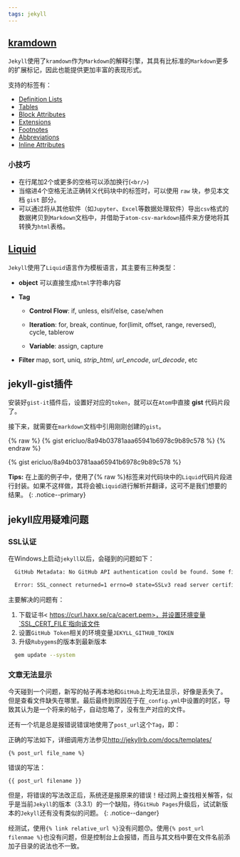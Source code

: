 ```yaml
---
tags: jekyll
---
```


## [kramdown](https://kramdown.gettalong.org/quickref.html)

`Jekyll`使用了`kramdown`作为`Markdown`的解释引擎，其具有比标准的`Markdown`更多的扩展标记，因此也能提供更加丰富的表现形式。

支持的标签有：

- [Definition Lists](https://kramdown.gettalong.org/syntax.html#definition-lists)
- [Tables](https://kramdown.gettalong.org/syntax.html#tables)
- [Block Attributes](https://kramdown.gettalong.org/syntax.html#block-ials)
- [Extensions](https://kramdown.gettalong.org/syntax.html#extensions)
- [Footnotes](https://kramdown.gettalong.org/syntax.html#footnotes)
- [Abbreviations](https://kramdown.gettalong.org/syntax.html#abbreviations)
- [Inline Attributes](https://kramdown.gettalong.org/syntax.html#span-ials)

### 小技巧

- 在行尾加2个或更多的空格可以添加换行(`<br/>`)
- 当缩进4个空格无法正确转义代码块中的标签时，可以使用 `raw` 块，参见本文档 `gist` 部分。
- 可以通过将从其他软件（如`Jupyter`、`Excel`等数据处理软件）导出`csv`格式的数据拷贝到`Markdown`文档中，并借助于`atom-csv-markdown`插件来方便地将其转换为`html`表格。

## [Liquid](https://shopify.github.io/liquid/)

`Jekyll`使用了`Liquid`语言作为模板语言，其主要有三种类型：

- **object** 可以直接生成`html`字符串内容

- **Tag**

  - **Control Flow**: if, unless, elsif/else, case/when

  - **Iteration**: for, break, continue, for(limit, offset, range, reversed), cycle, tablerow

  - **Variable**: assign, capture

- **Filter** map, sort, uniq, *strip_html*, *url_encode*, *url_decode*, etc


## jekyll-gist插件

安装好`gist-it`插件后，设置好对应的`token`，就可以在`Atom`中直接 **gist** 代码片段了。

接下来，就需要在`markdown`文档中引用刚刚创建的`gist`。

{% raw %}
  {% gist ericluo/8a94b03781aaa65941b6978c9b89c578 %}
{% endraw %}

{% gist ericluo/8a94b03781aaa65941b6978c9b89c578 %}

**Tips:** 在上面的例子中，使用了{% raw %}标签来对代码块中的`Liquid`代码片段进行封装。如果不这样做，其将会被`Liquid`进行解析并翻译，这可不是我们想要的结果。
 {: .notice--primary}

## jekyll应用疑难问题

### SSL认证

在Windows上启动`jekyll`以后，会碰到的问题如下：

```bash
  GitHub Metadata: No GitHub API authentication could be found. Some fields may be missing or have incorrect data.
```

```bash
  Error: SSL_connect returned=1 errno=0 state=SSLv3 read server certificate B: certificate verify failed
```

主要解决的问题有：

1. 下载证书< https://curl.haxx.se/ca/cacert.pem>，并设置环境变量`SSL_CERT_FILE`指向该文件
2. 设置`GitHub Token`相关的环境变量`JEKYLL_GITHUB_TOKEN`
3. 升级`Rubygems`的版本到最新版本

```bash
  gem update --system
```

### 文章无法显示

今天碰到一个问题，新写的帖子再本地和`GitHub`上均无法显示，好像是丢失了。但是查看文件缺失在哪里。最后最终到原因在于在`_config.yml`中设置的时区，导致其认为是一个将来的帖子，自动忽略了，没有生产对应的文件。

还有一个坑是总是报错说错误地使用了`post_url`这个`Tag`，即：

正确的写法如下，详细调用方法参见<http://jekyllrb.com/docs/templates/>

    {% post_url file_name %}

错误的写法：

    {{ post_url filename }}

但是，将错误的写法改正后，系统还是报原来的错误！经过网上查找相关解答，似乎是当前`Jekyll`的版本（3.3.1）的一个缺陷，待`GitHub Pages`升级后，试试新版本的`Jekyll`还有没有类似的问题。
{: .notice--danger}

经测试，使用`{% link relative_url %}`没有问题:kissing_smiling_eyes:。使用`{% post_url filenmae %}`也没有问题，但是控制台上会报错，而且与其文档中要在文件名前添加子目录的说法也不一致。
